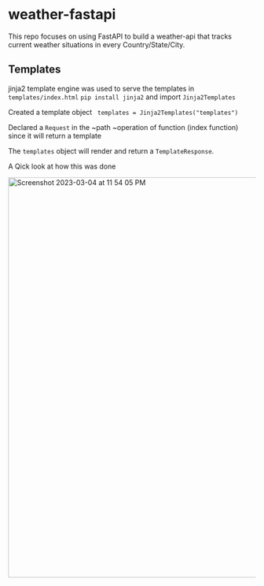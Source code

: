 # weather-fastapi
This repo focuses on using FastAPI to build a weather-api that tracks current weather situations in every Country/State/City. 



## Templates

jinja2 template engine was used to serve the templates in `templates/index.html`
`pip install jinja2` and import `Jinja2Templates`

Created a template object
` templates = Jinja2Templates("templates")`

Declared a `Request` in the ~path ~operation of function (index function) since it will return a template

The `templates` object will render and return a `TemplateResponse`. 

A Qick look at how this was done

<img width="813" alt="Screenshot 2023-03-04 at 11 54 05 PM" src="https://user-images.githubusercontent.com/60059672/222934301-dbb308d6-8f6d-417f-997d-328a8f6c7750.png">

